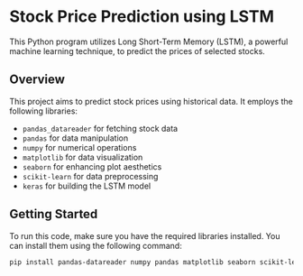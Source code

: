# Stock Price Prediction using LSTM

This Python program utilizes Long Short-Term Memory (LSTM), a powerful machine learning technique, to predict the prices of selected stocks.

## Overview

This project aims to predict stock prices using historical data. It employs the following libraries:
- `pandas_datareader` for fetching stock data
- `pandas` for data manipulation
- `numpy` for numerical operations
- `matplotlib` for data visualization
- `seaborn` for enhancing plot aesthetics
- `scikit-learn` for data preprocessing
- `keras` for building the LSTM model

## Getting Started

To run this code, make sure you have the required libraries installed. You can install them using the following command:

```bash
pip install pandas-datareader numpy pandas matplotlib seaborn scikit-learn keras

